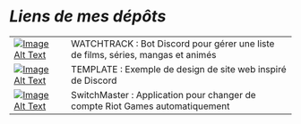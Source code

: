 # *Liens de mes dépôts*

<table>
    <tr>
        <td><a href="https://github.com/Cori-bot/Watchtrack"><img src="https://github.com/user-attachments/assets/c9740617-00e8-401e-ba45-7d33d62214f3" alt="Image Alt Text"></a></td>
        <td>WATCHTRACK : Bot Discord pour gérer une liste de films, séries, mangas et animés</td>
    </tr>
    <tr>
        <td><a href="https://github.com/Cori-bot/site-discord-v1"><img src="https://github.com/user-attachments/assets/c9740617-00e8-401e-ba45-7d33d62214f3" alt="Image Alt Text"></a></td>
        <td>TEMPLATE : Exemple de design de site web inspiré de Discord</td>
    </tr>
    <tr>
        <td><a href="https://github.com/Cori-bot/SwitchMaster"><img src="https://github.com/user-attachments/assets/c9740617-00e8-401e-ba45-7d33d62214f3" alt="Image Alt Text"></a></td>
        <td>SwitchMaster : Application pour changer de compte Riot Games automatiquement</td>
    </tr>
</table>